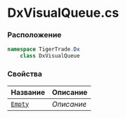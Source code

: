 
# DxVisualQueue.cs
### Расположение
```csharp
namespace TigerTrade.Dx  
    class DxVisualQueue
```

### Свойства
| Название | Описание |
| --- | --- |
| [`Empty`](./Свойства/Empty.md) | *Описание* |
